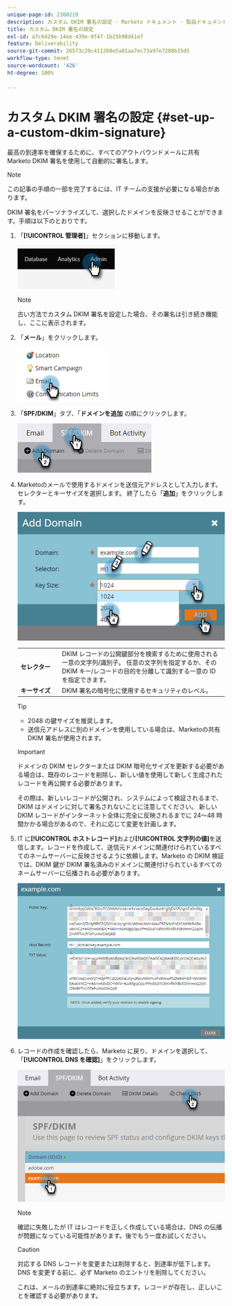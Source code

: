 ```yaml
---
unique-page-id: 2360219
description: カスタム DKIM 署名の設定 - Marketo ドキュメント - 製品ドキュメント
title: カスタム DKIM 署名の設定
exl-id: a7c6429e-14ee-439e-9f47-1b25b98d41e7
feature: Deliverability
source-git-commit: 26573c20c411208e5a01aa7ec73a97e7208b35d5
workflow-type: tm+mt
source-wordcount: '426'
ht-degree: 100%

---
```


# カスタム DKIM 署名の設定 {#set-up-a-custom-dkim-signature}

最高の到達率を確保するために、すべてのアウトバウンドメールに共有 Marketo DKIM 署名を使用して自動的に署名します。

>[!NOTE]
>
>この記事の手順の一部を完了するには、IT チームの支援が必要になる場合があります。

DKIM 署名をパーソナライズして、選択したドメインを反映させることができます。手順は以下のとおりです。

1. 「**[!UICONTROL 管理者]**」セクションに移動します。

   ![](assets/set-up-a-custom-dkim-signature-1.png)

   >[!NOTE]
   >
   >古い方法でカスタム DKIM 署名を設定した場合、その署名は引き続き機能し、ここに表示されます。

1. 「**メール**」をクリックします。

   ![](assets/set-up-a-custom-dkim-signature-2.png)

1. 「**SPF/DKIM**」タブ、「**ドメインを追加** の順にクリックします。

   ![](assets/set-up-a-custom-dkim-signature-3.png)

1. Marketoのメールで使用するドメインを送信元アドレスとして入力します。 セレクターとキーサイズを選択します。 終了したら「**追加**」をクリックします。

   ![](assets/set-up-a-custom-dkim-signature-4.png)

   <table>
   <tr>
   <td width="20%"><b>セレクター</b></td>
   <td>DKIM レコードの公開鍵部分を検索するために使用される一意の文字列/識別子。 任意の文字列を指定するか、その DKIM キー/レコードの目的を分離して識別する一意の ID を指定できます。</td>
   </tr>
   <tr>
   <td width="20%"><b>キーサイズ</b></td>
   <td>DKIM 署名の暗号化に使用するセキュリティのレベル。</td>
   </tr>
   </tbody>
   </table>

   <p>

   >[!TIP]
   >
   >* 2048 の鍵サイズを推奨します。
   >* 送信元アドレスに別のドメインを使用している場合は、Marketoの共有 DKIM 署名が使用されます。

   >[!IMPORTANT]
   >
   >ドメインの DKIM セレクターまたは DKIM 暗号化サイズを更新する必要がある場合は、既存のレコードを削除し、新しい値を使用して新しく生成されたレコードを再公開する必要があります。
   >
   >その際は、新しいレコードが公開され、システムによって検証されるまで、DKIM はドメインに対して署名されないことに注意してください。 新しい DKIM レコードがインターネット全体に完全に反映されるまでに 24～48 時間かかる場合があるので、それに応じて変更を計画します。

1. IT に&#x200B;**[!UICONTROL ホストレコード]**&#x200B;および&#x200B;**[!UICONTROL 文字列の値]**&#x200B;を送信します。レコードを作成して、送信元ドメインに関連付けられているすべてのネームサーバーに反映させるように依頼します。Marketo の DKIM 検証では、DKIM 鍵が DKIM 署名済みのドメインに関連付けられているすべてのネームサーバーに伝播される必要があります。

   ![](assets/set-up-a-custom-dkim-signature-5.png)

1. レコードの作成を確認したら、Marketo に戻り、ドメインを選択して、「**[!UICONTROL DNS を確認]**」をクリックします。

   ![](assets/set-up-a-custom-dkim-signature-6.png)

   >[!NOTE]
   >
   >確認に失敗したが IT はレコードを正しく作成している場合は、DNS の伝播が問題になっている可能性があります。後でもう一度お試しください。

   >[!CAUTION]
   >
   >対応する DNS レコードを変更または削除すると、到達率が低下します。DNS を変更する前に、必ず Marketo のエントリを削除してください。

   これは、メールの到達率に絶対に役立ちます。レコードが存在し、正しいことを確認する必要があります。
